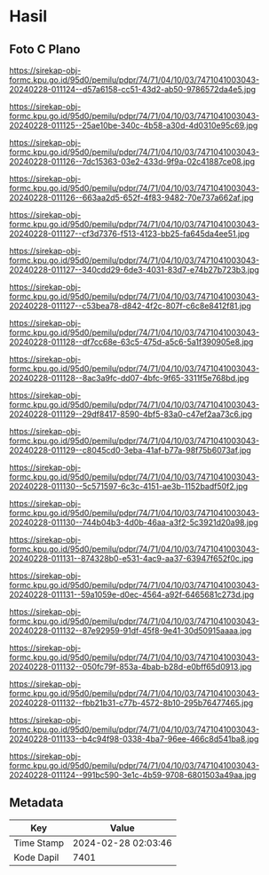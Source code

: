 # Hasil

## Foto C Plano

https://sirekap-obj-formc.kpu.go.id/95d0/pemilu/pdpr/74/71/04/10/03/7471041003043-20240228-011124--d57a6158-cc51-43d2-ab50-9786572da4e5.jpg

https://sirekap-obj-formc.kpu.go.id/95d0/pemilu/pdpr/74/71/04/10/03/7471041003043-20240228-011125--25ae10be-340c-4b58-a30d-4d0310e95c69.jpg

https://sirekap-obj-formc.kpu.go.id/95d0/pemilu/pdpr/74/71/04/10/03/7471041003043-20240228-011126--7dc15363-03e2-433d-9f9a-02c41887ce08.jpg

https://sirekap-obj-formc.kpu.go.id/95d0/pemilu/pdpr/74/71/04/10/03/7471041003043-20240228-011126--663aa2d5-652f-4f83-9482-70e737a662af.jpg

https://sirekap-obj-formc.kpu.go.id/95d0/pemilu/pdpr/74/71/04/10/03/7471041003043-20240228-011127--cf3d7376-f513-4123-bb25-fa645da4ee51.jpg

https://sirekap-obj-formc.kpu.go.id/95d0/pemilu/pdpr/74/71/04/10/03/7471041003043-20240228-011127--340cdd29-6de3-4031-83d7-e74b27b723b3.jpg

https://sirekap-obj-formc.kpu.go.id/95d0/pemilu/pdpr/74/71/04/10/03/7471041003043-20240228-011127--c53bea78-d842-4f2c-807f-c6c8e8412f81.jpg

https://sirekap-obj-formc.kpu.go.id/95d0/pemilu/pdpr/74/71/04/10/03/7471041003043-20240228-011128--df7cc68e-63c5-475d-a5c6-5a1f390905e8.jpg

https://sirekap-obj-formc.kpu.go.id/95d0/pemilu/pdpr/74/71/04/10/03/7471041003043-20240228-011128--8ac3a9fc-dd07-4bfc-9f65-3311f5e768bd.jpg

https://sirekap-obj-formc.kpu.go.id/95d0/pemilu/pdpr/74/71/04/10/03/7471041003043-20240228-011129--29df8417-8590-4bf5-83a0-c47ef2aa73c6.jpg

https://sirekap-obj-formc.kpu.go.id/95d0/pemilu/pdpr/74/71/04/10/03/7471041003043-20240228-011129--c8045cd0-3eba-41af-b77a-98f75b6073af.jpg

https://sirekap-obj-formc.kpu.go.id/95d0/pemilu/pdpr/74/71/04/10/03/7471041003043-20240228-011130--5c571597-6c3c-4151-ae3b-1152badf50f2.jpg

https://sirekap-obj-formc.kpu.go.id/95d0/pemilu/pdpr/74/71/04/10/03/7471041003043-20240228-011130--744b04b3-4d0b-46aa-a3f2-5c3921d20a98.jpg

https://sirekap-obj-formc.kpu.go.id/95d0/pemilu/pdpr/74/71/04/10/03/7471041003043-20240228-011131--874328b0-e531-4ac9-aa37-63947f652f0c.jpg

https://sirekap-obj-formc.kpu.go.id/95d0/pemilu/pdpr/74/71/04/10/03/7471041003043-20240228-011131--59a1059e-d0ec-4564-a92f-6465681c273d.jpg

https://sirekap-obj-formc.kpu.go.id/95d0/pemilu/pdpr/74/71/04/10/03/7471041003043-20240228-011132--87e92959-91df-45f8-9e41-30d50915aaaa.jpg

https://sirekap-obj-formc.kpu.go.id/95d0/pemilu/pdpr/74/71/04/10/03/7471041003043-20240228-011132--050fc79f-853a-4bab-b28d-e0bff65d0913.jpg

https://sirekap-obj-formc.kpu.go.id/95d0/pemilu/pdpr/74/71/04/10/03/7471041003043-20240228-011132--fbb21b31-c77b-4572-8b10-295b76477465.jpg

https://sirekap-obj-formc.kpu.go.id/95d0/pemilu/pdpr/74/71/04/10/03/7471041003043-20240228-011133--b4c94f98-0338-4ba7-96ee-466c8d541ba8.jpg

https://sirekap-obj-formc.kpu.go.id/95d0/pemilu/pdpr/74/71/04/10/03/7471041003043-20240228-011124--991bc590-3e1c-4b59-9708-6801503a49aa.jpg


## Metadata

| Key        | Value               |
| ---------- | ------------------- |
| Time Stamp | 2024-02-28 02:03:46 |
| Kode Dapil | 7401                |



